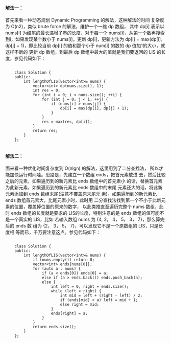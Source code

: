 #### 解法一：  
首先来看一种动态规划 Dynamic Programming 的解法，这种解法的时间  复杂度为 O(n2)，类似 brute force 的解法，维护一个一维 dp 数组，  其中 dp[i] 表示以 nums[i] 为结尾的最长递增子串的长度，对于每一个   nums[i]，从第一个数再搜索到i，如果发现某个数小于 nums[i]，更新   dp[i]，更新方法为 dp[i] = max(dp[i], dp[j] + 1)，即比较当前   dp[i] 的值和那个小于 num[i] 的数的 dp 值加1的大小，就这样不断的  更新 dp 数组，到最后 dp 数组中最大的值就是我们要返回的 LIS 的长  度，参见代码如下：  

```

	class Solution {
	public:
	    int lengthOfLIS(vector<int>& nums) {
	        vector<int> dp(nums.size(), 1);
	        int res = 0;
	        for (int i = 0; i < nums.size(); ++i) {
	            for (int j = 0; j < i; ++j) {
	                if (nums[i] > nums[j]) {
	                    dp[i] = max(dp[i], dp[j] + 1);
	                }
	            }
	            res = max(res, dp[i]);
	        }
	        return res;
	    }
	};
    

```

#### 解法二：  
面来看一种优化时间复杂度到 O(nlgn) 的解法，这里用到了二分查找法，  所以才能加快运行时间哇。思路是，先建立一个数组 ends，把首元素放进  去，然后比较之后的元素，如果遍历到的新元素比 ends 数组中的首元素小  的话，替换首元素为此新元素，如果遍历到的新元素比 ends 数组中的末尾  元素还大的话，将此新元素添加到 ends 数组末尾(注意不覆盖原末尾元  素)。如果遍历到的新元素比 ends 数组首元素大，比尾元素小时，此时用  二分查找法找到第一个不小于此新元素的位置，覆盖掉位置的原来的数字，  以此类推直至遍历完整个 nums 数组，此时 ends 数组的长度就是要求的  LIS的长度，特别注意的是 ends 数组的值可能不是一个真实的 LIS，比如  若输入数组 nums 为 {4, 2， 4， 5， 3， 7}，那么算完后的 ends 数  组为 {2， 3， 5， 7}，可以发现它不是一个原数组的 LIS，只是长度相  等而已，千万要注意这点。参见代码如下：     

```

	class Solution {
	public:
	    int lengthOfLIS(vector<int>& nums) {
	        if (nums.empty()) return 0;
	        vector<int> ends{nums[0]};
	        for (auto a : nums) {
	            if (a < ends[0]) ends[0] = a;
	            else if (a > ends.back()) ends.push_back(a);
	            else {
	                int left = 0, right = ends.size();
	                while (left < right) {
	                    int mid = left + (right - left) / 2;
	                    if (ends[mid] < a) left = mid + 1;
	                    else right = mid;
	                }
	                ends[right] = a;
	            }
	        }
	        return ends.size();
	    }
	};

```


    

